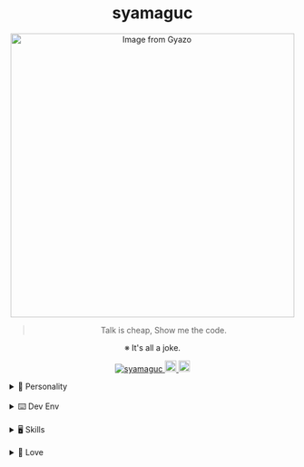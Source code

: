 <div align="center">
  <h1 >syamaguc</h1>
</div>
<div align="center">
  <a href="https://gyazo.com/6dfae69b0938ee2be48fdd753c776a32">
    <img src="https://i.gyazo.com/6dfae69b0938ee2be48fdd753c776a32.gif" alt="Image from Gyazo" width="500"/>
  </a>
  <blockquote>
    <p>
      Talk is cheap, Show me the code.
    </p>
  </blockquote>
    <p>
      ※ It's all a joke.
    </p>
    <p>
      <a href="https://github.com/syamaguc/">
        <img src="https://komarev.com/ghpvc/?username=syamaguc" alt="syamaguc" />
      </a>
      <a href="http://twitter.com/syamaguc">
        <img height="20" src="https://img.shields.io/twitter/follow/syamaguc?label=Twitter&logo=twitter&style=flat" />
      </a>
      <a href="https://github.com/syamaguc">
        <img height="20" src="https://img.shields.io/github/followers/syamaguc?label=follow&logo=github&style=flat" />
      </a>
    </p>
</div>

<details>
  <summary> 🔑 Personality</summary>

<a href="https://gyazo.com/effd99f32e448fc5514ed7c58e64c2d2">
  <img src="https://i.gyazo.com/effd99f32e448fc5514ed7c58e64c2d2.gif" alt="Image from Gyazo" width="500" align="right" />
</a>

- 🏛️ [INTJ-A](https://www.16personalities.com/intj-personality)
- 💩[自己愛性パーソナリティ障害](https://ja.wikipedia.org/wiki/%E8%87%AA%E5%B7%B1%E6%84%9B%E6%80%A7%E3%83%91%E3%83%BC%E3%82%BD%E3%83%8A%E3%83%AA%E3%83%86%E3%82%A3%E9%9A%9C%E5%AE%B3)

<br/>
<br/>
<br/>
<br/>
<br/>
<br/>
<br/>
<br/>

</details>

<br/>

<details>
  <summary> ⌨️ Dev Env</summary>

- OS:
  - Archlinux with i3
  - MacOS with Yabai
- EDIT: Neovim + HHKB
- Terminal: Alacritty + tmux + ZSH

</details>

<br/>

<details>
  <summary> 🖥️ Skills</summary>

##### なにもわからない

- Lang: Python, C/C++, Google Apps Script
- Framework: Django, Gastby.js
- Cloud: AWS
- Other: Docker, MySQL, PostgresSQL , Bigquery

##### チョットデキル

- そんなもんあるわけねぇだろw

##### 完全に理解した

- lang: Typescript, lua, Common Lisp, Rust
- Framework: FastAPI, Flask, Next.js
- Cloud: GCP
- Other: Github Actions, K8s

<div align="center">
<blockquote class="twitter-tweet">
    <p lang="ja" dir="ltr">【エンジニア用語解説】<br>
      <br>「完全に理解した」
      <br>製品を利用をするためのチュートリアルを完了できたという意味。
      <br>
      <br>「なにもわからない」
      <br>製品が本質的に抱える問題に直面するほど熟知が進んだという意味。
      <br>
      <br>「チョットデキル」
      <br>同じ製品を自分でも１から作れるという意味。または開発者本人。
    </p>
    &mdash; 伊藤 祐策(パソコンの大先生) (@ito_yusaku)
    <a href="https://twitter.com/ito_yusaku/status/1042604780718157824?ref_src=twsrc%5Etfw">
      September 20, 2018
    </a>
</blockquote>
  <script async src="https://platform.twitter.com/widgets.js" charset="utf-8"></script>
</div>

</details>

<br/>

<details>
  <summary> 🖤 Love </summary>

- 漫画・小説
- アニメ・映画
- ガジェット集め
- サッカー観戦
- 競馬
- パチンコ&スロット

</details>
